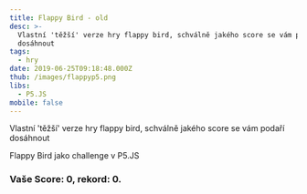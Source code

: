 ```yaml
---
title: Flappy Bird - old
desc: >-
  Vlastní 'těžší' verze hry flappy bird, schválně jakého score se vám podaří
  dosáhnout
tags:
  - hry
date: 2019-06-25T09:18:48.000Z
thub: /images/flappyp5.png
libs:
  - P5.JS
mobile: false
---
```


Vlastní 'těžší' verze hry flappy bird, schválně jakého score se vám podaří dosáhnout

Flappy Bird jako challenge v P5.JS

<h3>
Vaše Score: <span id="score">0</span>, rekord: <span id="rekord">0</span>.
</h3>
<script src="sketch.js"></script>

